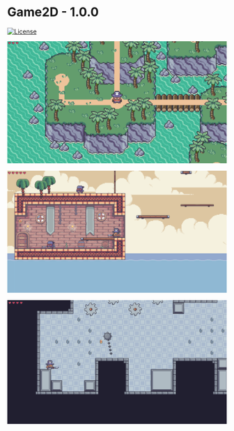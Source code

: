 # Game2D - 1.0.0
[![License](https://img.shields.io/github/license/mashape/apistatus.svg)](https://github.com/PhcNguyen/Game2D/blob/main/.github/LICENSE)


![Lobby](https://github.com/PhcNguyen/Game2D/blob/main/.github/images/image2.png)

![Map1](https://github.com/PhcNguyen/Game2D/blob/main/.github/images/image1.png)

![Map2](https://github.com/PhcNguyen/Game2D/blob/main/.github/images/image3.png)